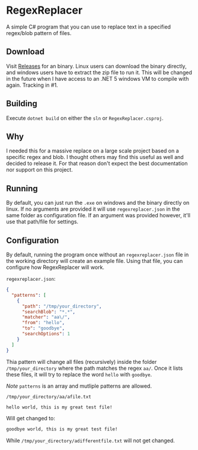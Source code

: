 # RegexReplacer
A simple C# program that you can use to replace text in a specified regex/blob pattern of files.

## Download
Visit [Releases](https://github.com/UserR00T/RegexReplacer/releases/latest) for an binary. Linux users can download the binary directly, and windows users have to extract the zip file to run it. This will be changed in the future when I have access to an .NET 5 windows VM to compile with again. Tracking in #1.

## Building
Execute `dotnet build` on either the `sln` or `RegexReplacer.csproj`. 

## Why
I needed this for a massive replace on a large scale project based on a specific regex and blob. I thought others may find this useful as well and decided to release it. For that reason don't expect the best documentation nor support on this project.

## Running
By default, you can just run the `.exe` on windows and the binary directly on linux. If no arguments are provided it will use `regexreplacer.json` in the same folder as configuration file.
If an argument was provided however, it'll use that path/file for settings.

## Configuration
By default, running the program once without an `regexreplacer.json` file in the working directory will create an example file. Using that file, you can configure how RegexReplacer will work.

`regexreplacer.json`:
```json
{
  "patterns": [
    {
      "path": "/tmp/your_directory",
      "searchBlob": "*.*",
      "matcher": "aa\/",
      "from": "hello",
      "to": "goodbye",
      "searchOptions": 1
    }
  ]
}
```
Thia pattern will change all files (recursively) inside the folder `/tmp/your_directory` where the path matches the regex `aa/`. Once it lists these files, it will try to replace the word `hello` with `goodbye`.

_Note_ `patterns` is an array and mutliple patterns are allowed.

`/tmp/your_directory/aa/afile.txt`
```txt
hello world, this is my great test file!
```
Will get changed to:
```txt
goodbye world, this is my great test file!
```

While `/tmp/your_directory/adifferentfile.txt` will not get changed.
